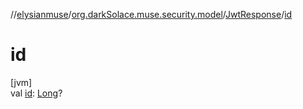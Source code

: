 //[elysianmuse](../../../index.md)/[org.darkSolace.muse.security.model](../index.md)/[JwtResponse](index.md)/[id](id.md)

# id

[jvm]\
val [id](id.md): [Long](https://kotlinlang.org/api/latest/jvm/stdlib/kotlin/-long/index.html)?
